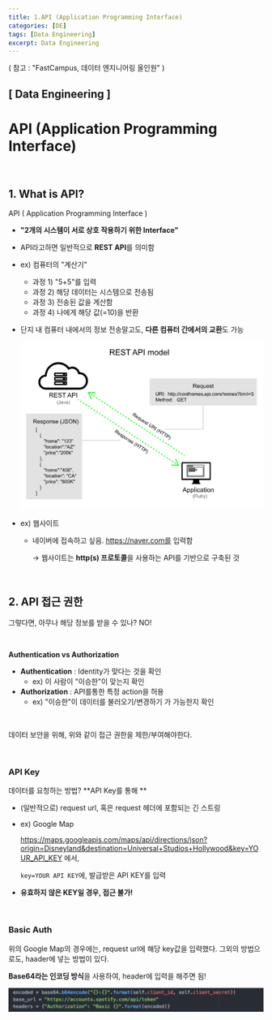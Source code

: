 ```yaml
---
title: 1.API (Application Programming Interface)
categories: [DE]
tags: [Data Engineering]
excerpt: Data Engineering
---
```


( 참고 : "FastCampus, 데이터 엔지니어링 올인원" )

##  [ Data Engineering ]

# API (Application Programming Interface)

<br>

## 1. What is API?

API ( Application Programming Interface )

- **"2개의 시스템이 서로 상호 작용하기 위한 Interface"**
- API라고하면 일반적으로 **REST API**를 의미함

- ex) 컴퓨터의 "계산기"
  - 과정 1) "5+5"를 입력
  - 과정 2) 해당 데이터는 시스템으로 전송됨
  - 과정 3) 전송된 값을 계산함
  - 과정 4) 나에게 해당 값(=10)을 반환

- 단지 내 컴퓨터 내에서의 정보 전송말고도, **다른 컴퓨터 간에서의 교환**도 가능

  ![figure2](/assets/img/DE/de1.png)

- ex) 웹사이트

  - 네이버에 접속하고 싶음. https://naver.com를 입력함

    $\rightarrow$ 웹사이트는 **http(s) 프로토콜**을 사용하는 API를 기반으로 구축된 것


<br>

## 2. API 접근 권한

그렇다면, 아무나 해당 정보를 받을 수 있나? NO!

<br>

**Authentication vs Authorization**

- **Authentication** : Identity가 맞다는 것을 확인
  - ex) 이 사람이 "이승한"이 맞는지 확인
- **Authorization** : API를통한 특정 action을 허용
  - ex) "이승한"이 데이터를 불러오기/변경하기 가 가능한지 확인

<br>

데이터 보안을 위해, 위와 같이 접근 권한을 제한/부여해야한다.

<br>

### API Key

데이터를 요청하는 방법? **API Key를 통해 **

- (일반적으로) request url, 혹은 request 헤더에 포함되는 긴 스트링

- ex) Google Map

  https://maps.googleapis.com/maps/api/directions/json?origin=Disneyland&destination=Universal+Studios+Hollywood&key=YOUR_API_KEY 에서,

  `key=YOUR API KEY`에, 발급받은 API KEY를 입력

- **유효하지 않은 KEY일 경우, 접근 불가!**

<br>

### Basic Auth

위의 Google Map의 경우에는, request url에 해당 key값을 입력했다. 그외의 방법으로도, haader에 넣는 방법이 있다.

**Base64라는 인코딩 방식**을 사용하여, header에 입력을 해주면 됨!

![figure2](/assets/img/DE/de2.png)






